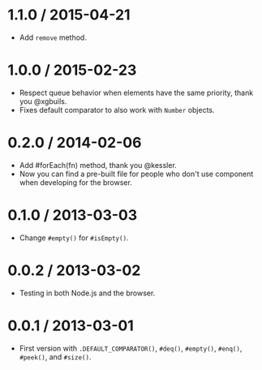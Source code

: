 1.1.0 / 2015-04-21
==================

  * Add `remove` method.

1.0.0 / 2015-02-23
==================

  * Respect queue behavior when elements have the same priority, thank you
    @xgbuils.
  * Fixes default comparator to also work with `Number` objects.

0.2.0 / 2014-02-06
==================

  * Add #forEach(fn) method, thank you @kessler.
  * Now you can find a pre-built file for people who don't use component when
    developing for the browser.

0.1.0 / 2013-03-03
==================

  * Change `#empty()` for `#isEmpty()`.

0.0.2 / 2013-03-02
==================

  * Testing in both Node.js and the browser.

0.0.1 / 2013-03-01
==================

  * First version with `.DEFAULT_COMPARATOR()`, `#deq()`, `#empty()`, `#enq()`,
    `#peek()`, and `#size()`.
